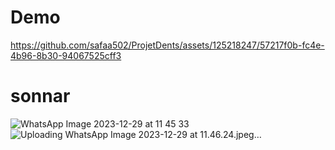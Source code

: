 # Demo 

https://github.com/safaa502/ProjetDents/assets/125218247/57217f0b-fc4e-4b96-8b30-94067525cff3

# sonnar 
![WhatsApp Image 2023-12-29 at 11 45 33](https://github.com/safaa502/ProjetDents/assets/125218247/6521ac1e-42d8-4f5f-a8aa-f677802338df)
![Uploading WhatsApp Image 2023-12-29 at 11.46.24.jpeg…]()
